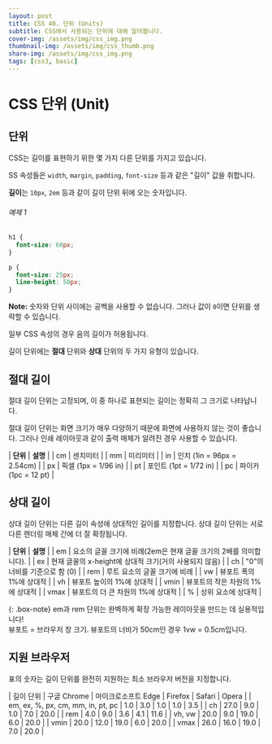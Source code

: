 ```yaml
---
layout: post
title: CSS 40. 단위 (Units)
subtitle: CSS에서 사용되는 단위에 대해 알아봅니다.
cover-img: /assets/img/css_img.png
thumbnail-img: /assets/img/css_thumb.png
share-img: /assets/img/css_img.png
tags: [css3, basic]
---
```


# CSS 단위 (Unit)

## 단위

CSS는 길이를 표현하기 위한 몇 가지 다른 단위를 가지고 있습니다.

SS 속성들은 ```width```, ```margin```, ```padding```, ```font-size``` 등과 같은 "길이" 값을 취합니다.

**길이**는 ```10px```, ```2em``` 등과 같이 길이 단위 뒤에 오는 숫자입니다.

###### 예제 1

```css
h1 {
  font-size: 60px;
}

p {
  font-size: 25px;
  line-height: 50px;
}
```

**Note:** 숫자와 단위 사이에는 공백을 사용할 수 없습니다. 그러나 값이 ```0```이면 단위를 생략할 수 있습니다.


일부 CSS 속성의 경우 음의 길이가 허용됩니다.

길이 단위에는 **절대** 단위와 **상대** 단위의 두 가지 유형이 있습니다.

## 절대 길이

절대 길이 단위는 고정되며, 이 중 하나로 표현되는 길이는 정확히 그 크기로 나타납니다.

절대 길이 단위는 화면 크기가 매우 다양하기 때문에 화면에 사용하지 않는 것이 좋습니다. 그러나 인쇄 레이아웃과 같이 출력 매체가 알려진 경우 사용할 수 있습니다.

| **단위** | **설명** |
| cm | 센치미터 |
| mm | 미리미터 |
| in | 인치 (1in = 96px = 2.54cm) |
| px | 픽셀 (1px = 1/96 in) |
| pt | 포인트 (1pt = 1/72 in) |
| pc | 파이카 (1pc = 12 pt) |

## 상대 길이

상대 길이 단위는 다른 길이 속성에 상대적인 길이를 지정합니다. 상대 길이 단위는 서로 다른 렌더링 매체 간에 더 잘 확장됩니다.

| **단위** | **설명** |
| em | 요소의 글꼴 크기에 비례(2em은 현재 글꼴 크기의 2배를 의미합니다). |
| ex | 현재 글꼴의 x-height에 상대적 크기(거의 사용되지 않음) |
| ch | "0"의 너비를 기준으로 함 (0) |
| rem | 루트 요소의 글꼴 크기에 비례 |
| vw | 뷰포트 폭의 1%에 상대적 |
| vh | 뷰포트 높이의 1%에 상대적 |
| vmin | 뷰포트의 작은 차원의 1%에 상대적 |
| vmax | 뷰포트의 더 큰 차원의 1%에 상대적 |
| % | 상위 요소에 상대적 |

{: .box-note}
em과 rem 단위는 완벽하게 확장 가능한 레이아웃을 만드는 데 실용적입니다!<br>뷰포트 = 브라우저 창 크기. 뷰포트의 너비가 50cm인 경우 1vw = 0.5cm입니다.

## 지원 브라우저

표의 숫자는 길이 단위를 완전히 지원하는 최소 브라우저 버전을 지정합니다.

| 길이 단위 | 구글 Chrome | 마이크로소프트 Edge | Firefox | Safari | Opera |
| em, ex, %, px, cm, mm, in, pt, pc | 1.0 | 3.0 | 1.0 | 1.0 | 3.5 |
| ch | 27.0 | 9.0 | 1.0 | 7.0 | 20.0 |
| rem | 4.0 | 9.0 | 3.6 | 4.1 | 11.6 |
| vh, vw | 20.0 | 9.0 | 19.0 | 6.0 | 20.0 |
| vmin | 20.0 | 12.0 | 19.0 | 6.0 | 20.0 |
| vmax | 26.0 | 16.0 | 19.0 | 7.0 | 20.0 |

